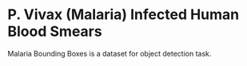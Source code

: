 # P. Vivax (Malaria) Infected Human Blood Smears

Malaria Bounding Boxes is a dataset for object detection task.